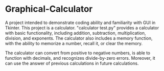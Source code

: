 # Graphical-Calculator

A project intended to demonstrate coding ability and familiarity with GUI in Tkinter. This project is a calculator. "calculator test.py" provides a calculator with basic functionality, including addition, subtraction, multiplication, division, and exponents. The calculator also includes a memory function, with the ability to memorize a number, recall it, or clear the memory. 

The calculator can convert from positive to negative numbers, is able to function with decimals, and recognizes divide-by-zero errors. Moreover, it can use the answer of previous calculations in future calculations. 
